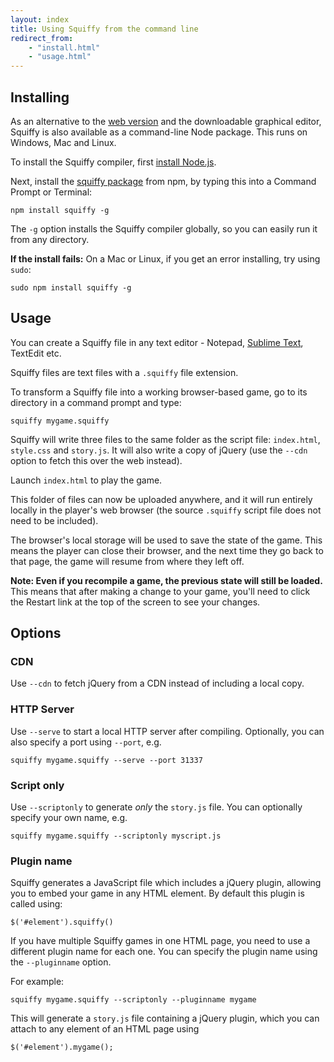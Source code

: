 ```yaml
---
layout: index
title: Using Squiffy from the command line
redirect_from:
    - "install.html"
    - "usage.html"
---
```


Installing
----------

As an alternative to the [web version](http://textadventures.co.uk/squiffy/editor) and the downloadable graphical editor, Squiffy is also available as a command-line Node package. This runs on Windows, Mac and Linux.

To install the Squiffy compiler, first [install Node.js](http://nodejs.org/).

Next, install the [squiffy package](https://www.npmjs.org/package/squiffy) from npm, by typing this into a Command Prompt or Terminal:

    npm install squiffy -g

The `-g` option installs the Squiffy compiler globally, so you can easily run it from any directory.

**If the install fails:** On a Mac or Linux, if you get an error installing, try using `sudo`:

    sudo npm install squiffy -g

Usage
-----

You can create a Squiffy file in any text editor - Notepad, [Sublime Text](http://www.sublimetext.com/), TextEdit etc.

Squiffy files are text files with a `.squiffy` file extension.

To transform a Squiffy file into a working browser-based game, go to its directory in a command prompt and type:

    squiffy mygame.squiffy

Squiffy will write three files to the same folder as the script file: `index.html`, `style.css` and `story.js`. It will also write a copy of jQuery (use the `--cdn` option to fetch this over the web instead).

Launch `index.html` to play the game.

This folder of files can now be uploaded anywhere, and it will run entirely locally in the player's web browser (the source `.squiffy` script file does not need to be included).

The browser's local storage will be used to save the state of the game. This means the player can close their browser, and the next time they go back to that page, the game will resume from where they left off.

**Note: Even if you recompile a game, the previous state will still be loaded.** This means that after making a change to your game, you'll need to click the Restart link at the top of the screen to see your changes.

Options
-------

### CDN

Use `--cdn` to fetch jQuery from a CDN instead of including a local copy.

### HTTP Server

Use `--serve` to start a local HTTP server after compiling. Optionally, you can also specify a port using `--port`, e.g.

    squiffy mygame.squiffy --serve --port 31337

### Script only

Use `--scriptonly` to generate *only* the `story.js` file. You can optionally specify your own name, e.g.

    squiffy mygame.squiffy --scriptonly myscript.js

### Plugin name

Squiffy generates a JavaScript file which includes a jQuery plugin, allowing you to embed your game in any HTML element. By default this plugin is called using:

    $('#element').squiffy()

If you have multiple Squiffy games in one HTML page, you need to use a different plugin name for each one. You can specify the plugin name using the `--pluginname` option.

For example:

    squiffy mygame.squiffy --scriptonly --pluginname mygame

This will generate a `story.js` file containing a jQuery plugin, which you can attach to any element of an HTML page using

    $('#element').mygame();